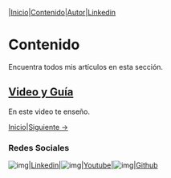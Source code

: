 |[Inicio](https://clvasquezc.github.io/index.html)|[Contenido](https://clvasquez.github.io/es/nav/page1.html)|[Autor](https://clvasquezc.github.io/es/nav/about.html)|[Linkedin](https://www.linkedin.com/in/clvasquezc/)

# Contenido
Encuentra todos mis artículos en esta sección.

## [Video y Guía](https://clvasquezc.github.io/es/posts/mi-primer-articulo.html)
En este video te enseño.

[Inicio](https://clvasquezc.github.io)|[Siguiente ->](https://clvasquezc.github.io/es/nav/page2.html)

### Redes Sociales

![img](/img/linkedin.png)|[Linkedin](https://www.linkedin.com/in/clvasquezc/)|![img](/img/youtube.png)|[Youtube](https://www.youtube.com/channel/UCKXMoG8CoHrbEC8UvpZVSCw)|![img](/img/github.png)|[Github](https://github.com/clvasquezc)
